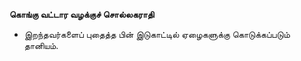**கொங்கு வட்டார வழக்குச் சொல்லகராதி**
- இறந்தவர்களைப் புதைத்த பின் இடுகாட்டில் ஏழைகளுக்கு கொடுக்கப்படும் தானியம்.


